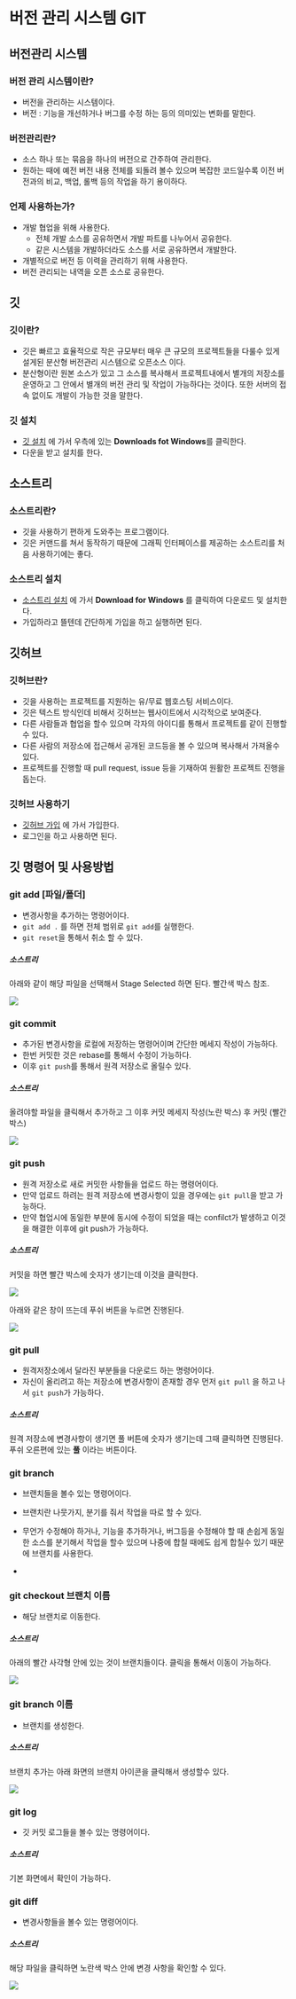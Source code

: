 # 버전 관리 시스템 GIT



## 버전관리 시스템

### 버전 관리 시스템이란?

- 버전을 관리하는 시스템이다.
- 버전 : 기능을 개선하거나 버그를 수정 하는 등의 의미있는 변화를 말한다.



### 버전관리란?

- 소스 하나 또는 묶음을 하나의 버전으로 간주하여 관리한다.
- 원하는 때에 예전 버전 내용 전체를 되돌려 볼수 있으며 복잡한 코드일수록 이전 버전과의 비교, 백업, 롤백 등의 작업을 하기 용이하다.



### 언제 사용하는가?

- 개발 협업을 위해 사용한다.
  - 전체 개발 소스를 공유하면서 개발 파트를 나누어서 공유한다.
  - 같은 시스템을 개발하더라도 소스를 서로 공유하면서 개발한다.
- 개별적으로 버전 등 이력을 관리하기 위해 사용한다.
- 버전 관리되는 내역을 오픈 소스로 공유한다.



## 깃

### 깃이란?

- 깃은 빠르고 효율적으로 작은 규모부터 매우 큰 규모의 프로젝트들을 다룰수 있게 설게된 분산형 버전관리 시스템으로 오픈소스 이다. 
- 분산형이란 원본 소스가 있고 그 소스를 복사해서 프로젝트내에서 별개의 저장소를 운영하고 그 안에서 별개의 버전 관리 및 작업이 가능하다는 것이다.  또한 서버의 접속 없이도 개발이 가능한 것을 말한다.



### 깃 설치

- [깃 설치](https://git-scm.com/) 에 가서 우측에 있는 **Downloads fot Windows**를 클릭한다.
- 다운을 받고 설치를 한다.



## 소스트리

### 소스트리란?

- 깃을 사용하기 편하게 도와주는 프로그램이다.
- 깃은 커맨드를 쳐서 동작하기 때문에 그래픽 인터페이스를 제공하는 소스트리를 처음 사용하기에는 좋다.



### 소스트리 설치

- [소스트리 설치](https://www.sourcetreeapp.com/) 에 가서 **Download for Windows** 를 클릭하여 다운로드 및 설치한다.
- 가입하라고 뜰텐데 간단하게 가입을 하고 실행하면 된다.



## 깃허브 

### 깃허브란?

- 깃을 사용하는 프로젝트를 지원하는 유/무료 웹호스팅 서비스이다.
- 깃은 텍스트 방식인데 비해서 깃허브는 웹사이트에서 시각적으로 보여준다.
- 다른 사람들과 협업을 할수 있으며 각자의 아이디를 통해서 프로젝트를 같이 진행할수 있다.
- 다른 사람의 저장소에 접근해서 공개된 코드등을 볼 수 있으며 복사해서 가져올수 있다.
- 프로젝트를 진행할 때 pull request, issue 등을 기재하여 원활한 프로젝트 진행을 돕는다.



### 깃허브 사용하기

- [깃허브 가입](https://github.com/) 에 가서 가입한다.
- 로그인을 하고 사용하면 된다.



## 깃 명령어 및 사용방법

### git add [파일/폴더]

- 변경사항을 추가하는 명령어이다.
- `git add .` 를 하면 전체 범위로 `git add`를 실행한다.
- `git reset`을 통해서 취소 할 수 있다.

##### 소스트리

아래와 같이 해당 파일을 선택해서 Stage Selected 하면 된다. 빨간색 박스 참조.

![](./img/sourcetree_add.png)



### git commit

- 추가된 변경사항을 로컬에 저장하는 명령어이며 간단한 메세지 작성이 가능하다.
- 한번 커밋한 것은 rebase를 통해서 수정이 가능하다.
- 이후 `git push`를 통해서 원격 저장소로 올릴수 있다.

##### 소스트리

올려야할 파일을 클릭해서 추가하고 그 이후 커밋 메세지 작성(노란 박스) 후 커밋 (빨간 박스)

![](./img/sourcetree_commit.png)



### git push

- 원격 저장소로 새로 커밋한 사항들을 업로드 하는 명령어이다.
- 만약 업로드 하려는 원격 저장소에 변경사항이 있을 경우에는 `git pull`을 받고 가능하다.
- 만약 협업시에 동일한 부분에 동시에 수정이 되었을 때는 confilct가 발생하고 이것을 해결한 이후에 git push가 가능하다.

##### 소스트리

커밋을 하면 빨간 박스에 숫자가 생기는데 이것을 클릭한다.

![](./img/sourcetree_push1.png)

아래와 같은 창이 뜨는데 푸쉬 버튼을 누르면 진행된다.

![](./img/sourcetree_push2.png)



### git pull

- 원격저장소에서 달라진 부분들을 다운로드 하는 명령어이다.
- 자신이 올리려고 하는 저장소에 변경사항이 존재할 경우 먼저 `git pull` 을 하고 나서 `git push`가 가능하다.

##### 소스트리

원격 저장소에 변경사항이 생기면 풀 버튼에 숫자가 생기는데 그때 클릭하면 진행된다. 푸쉬 오른편에 있는 **풀** 이라는 버튼이다.



### git branch

- 브랜치들을 볼수 있는 명령어이다.


-  브랜치란 나뭇가지, 분기를 줘서 작업을 따로 할 수 있다.
- 무언가 수정해야 하거나, 기능을 추가하거나, 버그등을 수정해야 할 때 손쉽게 동일한 소스를 분기해서 작업을 할수 있으며 나중에 합칠 때에도 쉽게 합칠수 있기 때문에 브랜치를 사용한다.
- ​

### git checkout 브랜치 이름

- 해당 브랜치로 이동한다.

##### 소스트리

아래의 빨간 사각형 안에 있는 것이 브랜치들이다. 클릭을 통해서 이동이 가능하다.

![](./img/sourcetree_branch.png)



### git branch 이름

- 브랜치를 생성한다.

##### 소스트리

브랜치 추가는 아래 화면의 브랜치 아이콘을 클릭해서 생성할수 있다.

![](./img/sourcetree_branch1.png)



### git log

- 깃 커밋 로그들을 볼수 있는 명령어이다.

##### 소스트리

기본 화면에서 확인이 가능하다.



### git diff

- 변경사항들을 볼수 있는 명령어이다.

##### 소스트리

해당 파일을 클릭하면 노란색 박스 안에 변경 사항을 확인할 수 있다.

![](./img/sourcetree_add.png)